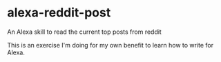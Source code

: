 # alexa-reddit-post
An Alexa skill to read the current top posts from reddit

This is an exercise I'm doing for my own benefit to learn how to write for Alexa.
